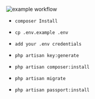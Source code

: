 ![example workflow](https://github.com/sa3eid/payment-module/actions/workflows/<WORKFLOW_FILE>/badge.svg)


- `composer Install`

- `cp .env.example .env`
- `add your .env credentials`
- `php artisan key:generate`
- `php artisan composer:install`
- `php artisan migrate`
- `php artisan passport:install`
